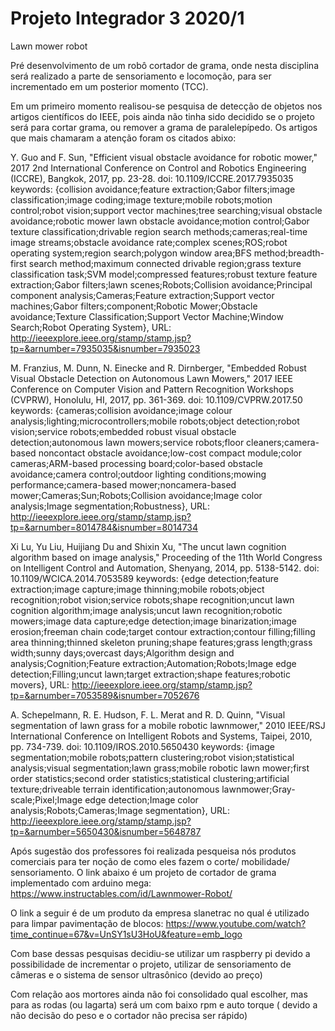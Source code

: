 # Projeto Integrador 3 2020/1
Lawn mower robot

Pré desenvolvimento de um robô cortador de grama, onde nesta disciplina será realizado a parte de sensoriamento e locomoção, para ser incrementado em um posterior momento (TCC).

Em um primeiro momento realisou-se pesquisa de detecção de objetos nos artigos científicos do IEEE, pois ainda não tinha sido decidido se o projeto será para cortar grama, ou remover a grama de paralelepípedo. Os artigos que mais chamaram a atenção foram os citados abixo:


Y. Guo and F. Sun, "Efficient visual obstacle avoidance for robotic mower," 2017 2nd International Conference on Control and Robotics Engineering (ICCRE), Bangkok, 2017, pp. 23-28.
doi: 10.1109/ICCRE.2017.7935035
keywords: {collision avoidance;feature extraction;Gabor filters;image classification;image coding;image texture;mobile robots;motion control;robot vision;support vector machines;tree searching;visual obstacle avoidance;robotic mower lawn obstacle avoidance;motion control;Gabor texture classification;drivable region search methods;cameras;real-time image streams;obstacle avoidance rate;complex scenes;ROS;robot operating system;region search;polygon window area;BFS method;breadth-first search method;maximum connected drivable region;grass texture classification task;SVM model;compressed features;robust texture feature extraction;Gabor filters;lawn scenes;Robots;Collision avoidance;Principal component analysis;Cameras;Feature extraction;Support vector machines;Gabor filters;component;Robotic Mower;Obstacle avoidance;Texture Classification;Support Vector Machine;Window Search;Robot Operating System},
URL: http://ieeexplore.ieee.org/stamp/stamp.jsp?tp=&arnumber=7935035&isnumber=7935023


M. Franzius, M. Dunn, N. Einecke and R. Dirnberger, "Embedded Robust Visual Obstacle Detection on Autonomous Lawn Mowers," 2017 IEEE Conference on Computer Vision and Pattern Recognition Workshops (CVPRW), Honolulu, HI, 2017, pp. 361-369.
doi: 10.1109/CVPRW.2017.50
keywords: {cameras;collision avoidance;image colour analysis;lighting;microcontrollers;mobile robots;object detection;robot vision;service robots;embedded robust visual obstacle detection;autonomous lawn mowers;service robots;floor cleaners;camera-based noncontact obstacle avoidance;low-cost compact module;color cameras;ARM-based processing board;color-based obstacle avoidance;camera control;outdoor lighting conditions;mowing performance;camera-based mower;noncamera-based mower;Cameras;Sun;Robots;Collision avoidance;Image color analysis;Image segmentation;Robustness},
URL: http://ieeexplore.ieee.org/stamp/stamp.jsp?tp=&arnumber=8014784&isnumber=8014734


Xi Lu, Yu Liu, Huijiang Du and Shixin Xu, "The uncut lawn cognition algorithm based on image analysis," Proceeding of the 11th World Congress on Intelligent Control and Automation, Shenyang, 2014, pp. 5138-5142.
doi: 10.1109/WCICA.2014.7053589
keywords: {edge detection;feature extraction;image capture;image thinning;mobile robots;object recognition;robot vision;service robots;shape recognition;uncut lawn cognition algorithm;image analysis;uncut lawn recognition;robotic mowers;image data capture;edge detection;image binarization;image erosion;freeman chain code;target contour extraction;contour filling;filling area thinning;thinned skeleton pruning;shape features;grass length;grass width;sunny days;overcast days;Algorithm design and analysis;Cognition;Feature extraction;Automation;Robots;Image edge detection;Filling;uncut lawn;target extraction;shape features;robotic movers},
URL: http://ieeexplore.ieee.org/stamp/stamp.jsp?tp=&arnumber=7053589&isnumber=7052676


A. Schepelmann, R. E. Hudson, F. L. Merat and R. D. Quinn, "Visual segmentation of lawn grass for a mobile robotic lawnmower," 2010 IEEE/RSJ International Conference on Intelligent Robots and Systems, Taipei, 2010, pp. 734-739.
doi: 10.1109/IROS.2010.5650430
keywords: {image segmentation;mobile robots;pattern clustering;robot vision;statistical analysis;visual segmentation;lawn grass;mobile robotic lawn mower;first order statistics;second order statistics;statistical clustering;artificial texture;driveable terrain identification;autonomous lawnmower;Gray-scale;Pixel;Image edge detection;Image color analysis;Robots;Cameras;Image segmentation},
URL: http://ieeexplore.ieee.org/stamp/stamp.jsp?tp=&arnumber=5650430&isnumber=5648787

Após sugestão dos professores foi realizada pesqueisa nós produtos comerciais para ter noção de como eles fazem o corte/ mobilidade/ sensoriamento. O link abaixo é um projeto de cortador de grama implementado com arduino mega:
https://www.instructables.com/id/Lawnmower-Robot/

O link a seguir é de um produto da empresa slanetrac no qual é utilizado para limpar pavimentação de blocos:
https://www.youtube.com/watch?time_continue=67&v=UnSY1sU3HoU&feature=emb_logo

Com base dessas pesquisas decidiu-se utilizar um raspberry pi devido a possibilidade de incrementar o projeto, utilizar de sensoriamento de câmeras e o sistema de sensor ultrasônico (devido ao preço)

Com relação aos mortores ainda não foi consolidado qual escolher, mas para as rodas (ou lagarta) será um com baixo rpm e auto torque ( devido a não decisão do peso e o cortador não precisa ser rápido) 


